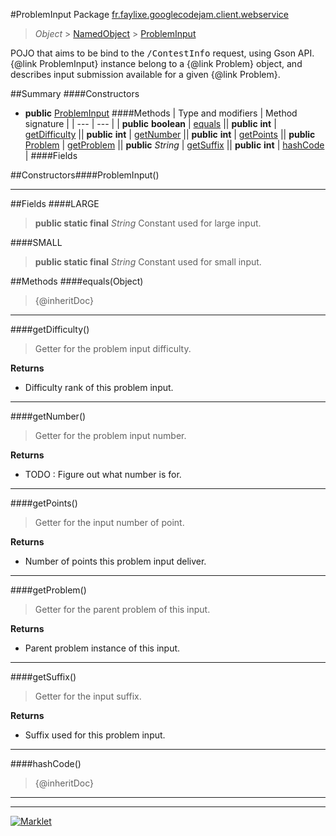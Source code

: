 #ProblemInput
Package [fr.faylixe.googlecodejam.client.webservice](README.md)<br>

> *Object* > [NamedObject](ommon/NamedObject.md) > [ProblemInput](ProblemInput.md)

<p>POJO that aims to be bind to the <tt>/ContestInfo</tt>
 request, using Gson API. {@link ProblemInput} instance belong
 to a {@link Problem} object, and describes input submission
 available for a given {@link Problem}.</p>

##Summary
####Constructors
* **public** [ProblemInput](#probleminput)
####Methods
| Type and modifiers | Method signature |
| --- | --- |
| **public** **boolean** | [equals](#equalsobject) || **public** **int** | [getDifficulty](#getdifficulty) || **public** **int** | [getNumber](#getnumber) || **public** **int** | [getPoints](#getpoints) || **public** [Problem](Problem.md) | [getProblem](#getproblem) || **public** *String* | [getSuffix](#getsuffix) || **public** **int** | [hashCode](#hashcode) |
####Fields

##Constructors####ProblemInput()
> 

---


##Fields
####LARGE
> **public static final** *String*
Constant used for large input.

####SMALL
> **public static final** *String*
Constant used for small input.


##Methods
####equals(Object)
> {@inheritDoc}

---

####getDifficulty()
> Getter for the problem input difficulty.

**Returns**
* Difficulty rank of this problem input.

---

####getNumber()
> Getter for the problem input number.

**Returns**
* TODO : Figure out what number is for.

---

####getPoints()
> Getter for the input number of point.

**Returns**
* Number of points this problem input deliver.

---

####getProblem()
> Getter for the parent problem of this input.

**Returns**
* Parent problem instance of this input.

---

####getSuffix()
> Getter for the input suffix.

**Returns**
* Suffix used for this problem input.

---

####hashCode()
> {@inheritDoc}

---

---

[![Marklet](https://img.shields.io/badge/Generated%20by-Marklet-green.svg)](https://github.com/Faylixe/marklet)